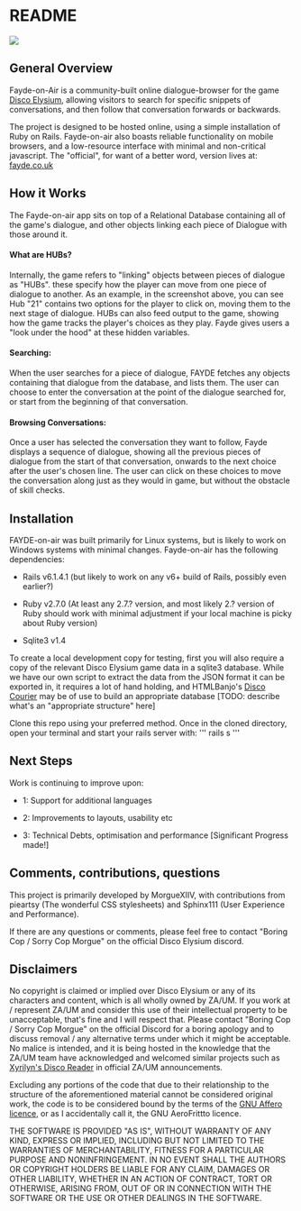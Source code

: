 # README

![](https://i.imgur.com/TbF6PLl.png)

<h2>General Overview</h2>

Fayde-on-Air is a community-built online dialogue-browser for the game [Disco Elysium](https://discoelysium.com), allowing visitors to search for specific snippets of conversations, and then follow that conversation forwards or backwards.

The project is designed to be hosted online, using a simple installation of Ruby on Rails. Fayde-on-air also boasts reliable functionality on mobile browsers, and a low-resource interface with minimal and non-critical javascript. The "official", for want of a better word, version lives at: [fayde.co.uk](fayde.co.uk/info)

<h2>How it Works</h2>

The Fayde-on-air app sits on top of a Relational Database containing all of the game's dialogue, and other objects linking each piece of Dialogue with those around it.

<h4>What are HUBs?</h4>
Internally, the game refers to "linking" objects between pieces of dialogue as "HUBs". these specify how the player can move from one piece of dialogue to another. As an example, in the screenshot above, you can see Hub "21" contains two options for the player to click on, moving them to the next stage of dialogue. HUBs can also feed output to the game, showing how the game tracks the player's choices as they play. Fayde gives users a "look under the hood" at these hidden variables.

<h4>Searching:</h4>
When the user searches for a piece of dialogue, FAYDE fetches any objects containing that dialogue from the database, and lists them. The user can choose to enter the conversation at the point of the dialogue searched for, or start from the beginning of that conversation.

<h4>Browsing Conversations:</h4>
Once a user has selected the conversation they want to follow, Fayde displays a sequence of dialogue, showing all the previous pieces of dialogue from the start of that conversation, onwards to the next choice after the user's chosen line. The user can click on these choices to move the conversation along just as they would in game, but without the obstacle of skill checks.

<h2>Installation</h2>

FAYDE-on-air was built primarily for Linux systems, but is likely to work on Windows systems with minimal changes. Fayde-on-air has the following dependencies:

* Rails v6.1.4.1 (but likely to work on any v6+ build of Rails, possibly even earlier?)

* Ruby v2.7.0 (At least any 2.7.? version, and most likely 2.? version of Ruby should work with minimal adjustment if your local machine is picky about Ruby version)

* Sqlite3 v1.4

To create a local development copy for testing, first you will also require a copy of the relevant Disco Elysium game data in a sqlite3 database. While we have our own script to extract the data from the JSON format it can be exported in, it requires a lot of hand holding, and HTMLBanjo's [Disco Courier](https://github.com/htmlbanjo/disco-courier) may be of use to build an appropriate database [TODO: describe what's an "appropriate structure" here]

Clone this repo using your preferred method. Once in the cloned directory, open your terminal and start your rails server with: ''' rails s '''

<h2>Next Steps</h2>

Work is continuing to improve upon:

* 1: Support for additional languages

* 2: Improvements to layouts, usability etc

* 3: Technical Debts, optimisation and performance [Significant Progress made!]

<h2>Comments, contributions, questions</h2>

This project is primarily developed by MorgueXIIV, with contributions from pieartsy (The wonderful CSS stylesheets) and Sphinx111 (User Experience and Performance).

If there are any questions or comments, please feel free to contact "Boring Cop / Sorry Cop Morgue" on the official Disco Elysium discord.

<h2>Disclaimers</h2>

No copyright is claimed or implied over Disco Elysium or any of its characters and content, which is all wholly owned by ZA/UM. If you work at / represent ZA/UM and consider this use of their intellectual property to be unacceptable, that's fine and I will respect that. Please contact "Boring Cop / Sorry Cop Morgue" on the official Discord for a boring apology and to discuss removal / any alternative terms under which it might be acceptable. No malice is intended, and it is being hosted in the knowledge that the ZA/UM team have acknowledged and welcomed similar projects such as [Xyrilyn's Disco Reader](https://disco-reader.gitlab.io/disco-reader/#/) in official ZA/UM announcements.

Excluding any portions of the code that due to their relationship to the structure of the aforementioned material cannot be considered original work, the code is to be considered bound by the terms of the [GNU Affero licence](https://www.gnu.org/licenses/agpl-3.0.en.html), or as I accidentally call it, the GNU AeroFrittto licence.

THE SOFTWARE IS PROVIDED "AS IS", WITHOUT WARRANTY OF ANY KIND, EXPRESS OR IMPLIED, INCLUDING BUT NOT LIMITED TO THE WARRANTIES OF MERCHANTABILITY, FITNESS FOR A PARTICULAR PURPOSE AND NONINFRINGEMENT. IN NO EVENT SHALL THE AUTHORS OR COPYRIGHT HOLDERS BE LIABLE FOR ANY CLAIM, DAMAGES OR OTHER LIABILITY, WHETHER IN AN ACTION OF CONTRACT, TORT OR OTHERWISE, ARISING FROM, OUT OF OR IN CONNECTION WITH THE SOFTWARE OR THE USE OR OTHER DEALINGS IN THE SOFTWARE.
